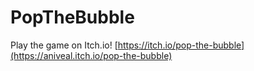 # PopTheBubble

Play the game on Itch.io! 
[https://itch.io/pop-the-bubble](https://aniveal.itch.io/pop-the-bubble)
